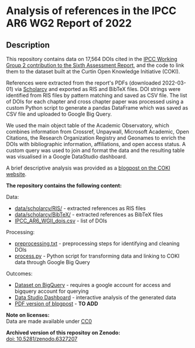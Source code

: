 # Analysis of references in the IPCC AR6 WG2 Report of 2022

## Description
This repository contains data on 17,564 DOIs cited in the [IPCC Working Group 2 contribution to the Sixth Assessment Report](https://www.ipcc.ch/report/ar6/wg2/), and the code to link them to the dataset built at the Curtin Open Knowledge Initiative (COKI).

References were extracted from the report's PDFs (downloaded 2022-03-01) via [Scholarcy](https://www.scholarcy.com/) and exported as RIS and BibTeX files. DOI strings were identified from RIS files by pattern matching and saved as CSV file. The list of DOIs for each chapter and cross chapter paper was processed using a custom Python script to generate a pandas DataFrame which was saved as CSV file and uploaded to Google Big Query.

We used the main object table of the Academic Observatory, which combines information from Crossref, Unpaywall, Microsoft Academic, Open Citations, the Research Organization Registry and Geonames to enrich the DOIs with bibliographic information, affiliations, and open access status. A custom query was used to join and format the data and the resulting table was visualised in a Google DataStudio dashboard.

A brief descriptive analysis was provided as a [blogpost on the COKI website](https://openknowledge.community/tracking-climate-change-openaccess/). 


**The repository contains the following content:**

Data:  
- [data/scholarcy/RIS/](data/scholarcy/RIS/) - extracted references as RIS files  
- [data/scholarcy/BibTeX/](data/scholarcy/BibTex/)  - extracted references as BibTeX files  
- [IPCC_AR6_WGII_dois.csv](data/IPCC_AR6_WGII_dois.csv) - list of DOIs

Processing:  
- [preprocessing.txt](preprocessing.txt) - preprocessing steps for identifying and cleaning DOIs  
- [process.py](process.py) - Python script for transforming data and linking to COKI data through Google Big Query

Outcomes:  
- [Dataset on BigQuery](https://console.cloud.google.com/bigquery?project=utrecht-university&ws=!1m23!1m3!8m2!1s145441926252!2sd59dfac7972a45f8a2f5ee4ac866c34d!1m4!4m3!1sacademic-observatory!2sobservatory!3sdoi20220226!1m4!4m3!1sutrecht-university!2sipcc_ar6!3sdoi_table!1m3!3m2!1sutrecht-university!2sipcc_ar6!1m4!4m3!1sutrecht-university!2sipcc_ar6!3sipcc_ar6_dois&d=ipcc_ar6&p=utrecht-university&page=table&t=doi_table&pli=1&authuser=1) - requires a google account for access and bigquery account for querying  
- [Data Studio Dashboard](https://datastudio.google.com/s/iVmaM6huxgk) - interactive analysis of the generated data
- [PDF version of blpgpost]() - **TO ADD**


**Note on licenses:**   
Data are made available under [CC0](https://creativecommons.org/publicdomain/zero/1.0/)

**Archived version of this repositoy on Zenodo:**  
[doi: 10.5281/zenodo.6327207](https:/doi.org/10.5281/zenodo.6327207)



